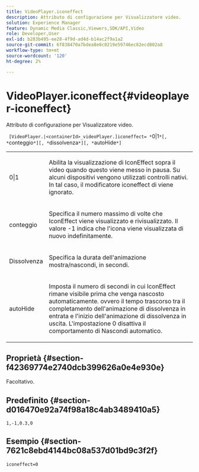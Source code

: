 ```yaml
---
title: VideoPlayer.iconeffect
description: Attributo di configurazione per Visualizzatore video.
solution: Experience Manager
feature: Dynamic Media Classic,Viewers,SDK/API,Video
role: Developer,User
exl-id: b283b495-ee28-4f9d-ad4d-b14ac2f9a1a2
source-git-commit: 6f838470a7bdea8e8c0219e59746ec82ecd802a8
workflow-type: tm+mt
source-wordcount: '120'
ht-degree: 2%

---
```


# VideoPlayer.iconeffect{#videoplayer-iconeffect}

Attributo di configurazione per Visualizzatore video.

` [VideoPlayer.|<containerId>_videoPlayer.]iconeffect= *`0|1`*[, *`conteggio`*][, *`dissolvenza`*][, *`autoHide`*]`

<table id="table_C616483932C2482CA9794DDD7313FD7C"> 
 <tbody> 
  <tr> 
   <td colname="col1"> <p> <span class="codeph"> <span class="varname"> 0|1</span> </span> </p> </td> 
   <td colname="col2"> <p> Abilita la visualizzazione di IconEffect sopra il video quando questo viene messo in pausa. Su alcuni dispositivi vengono utilizzati controlli nativi. In tal caso, il modificatore iconeffect</span> di <span class="codeph"> viene ignorato. </p> </td> 
  </tr> 
  <tr> 
   <td colname="col1"> <p> <span class="codeph"> <span class="varname"> conteggio</span> </span> </p> </td> 
   <td colname="col2"> <p> Specifica il numero massimo di volte che IconEffect viene visualizzato e rivisualizzato. Il valore <span class="codeph"> -1</span> indica che l'icona viene visualizzata di nuovo indefinitamente. </p> </td> 
  </tr> 
  <tr> 
   <td colname="col1"> <p> Dissolvenza <span class="codeph"> <span class="varname"></span> </span> </p> </td> 
   <td colname="col2"> <p> Specifica la durata dell'animazione mostra/nascondi, in secondi. </p> </td> 
  </tr> 
  <tr> 
   <td colname="col1"> <p> <span class="codeph"> <span class="varname"> autoHide</span> </span> </p> </td> 
   <td colname="col2"> <p> Imposta il numero di secondi in cui IconEffect rimane visibile prima che venga nascosto automaticamente. ovvero il tempo trascorso tra il completamento dell'animazione di dissolvenza in entrata e l'inizio dell'animazione di dissolvenza in uscita. L'impostazione <span class="codeph"> 0</span> disattiva il comportamento di Nascondi automatico. </p> </td> 
  </tr> 
 </tbody> 
</table>

## Proprietà {#section-f42369774e2740dcb399626a0e4e930e}

Facoltativo.

## Predefinito {#section-d016470e92a74f98a18c4ab3489410a5}

`1,-1,0.3,0`

## Esempio {#section-7621c8ebd4144bc08a537d01bd9c3f2f}

```
iconeffect=0
```
